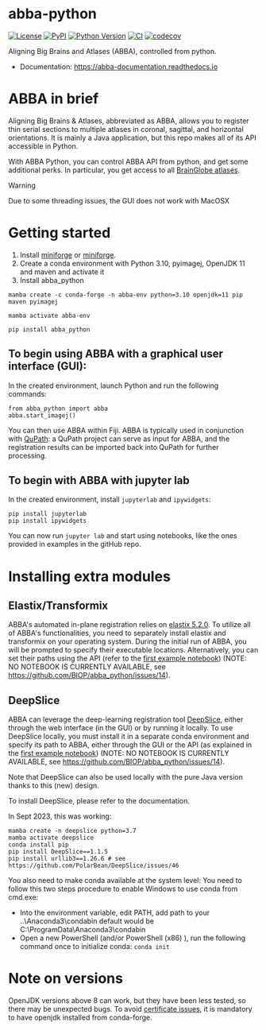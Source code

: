 # abba-python

[![License](https://img.shields.io/pypi/l/abba-python.svg?color=green)](https://github.com/BIOP/abba-python/raw/main/LICENSE)
[![PyPI](https://img.shields.io/pypi/v/abba-python.svg?color=green)](https://pypi.org/project/abba-python)
[![Python Version](https://img.shields.io/pypi/pyversions/abba-python.svg?color=green)](https://python.org)
[![CI](https://github.com/BIOP/abba_python/actions/workflows/ci.yml/badge.svg)](https://github.com/BIOP/abba-python/actions/workflows/ci.yml)
[![codecov](https://codecov.io/gh/BIOP/abba-python/branch/main/graph/badge.svg)](https://codecov.io/gh/BIOP/abba-python)

Aligning Big Brains and Atlases (ABBA), controlled from python.

* Documentation: https://abba-documentation.readthedocs.io

# ABBA in brief

Aligning Big Brains & Atlases, abbreviated as ABBA, allows you to register thin serial sections to multiple atlases in coronal, sagittal, and horizontal orientations. It is mainly a Java application, but this repo makes all of its API accessible in Python.

With ABBA Python, you can control ABBA API from python, and get some additional perks. In particular, you get access to all [BrainGlobe atlases](https://brainglobe.info/documentation/brainglobe-atlasapi/usage/atlas-details.html).

> [!WARNING]
> Due to some threading issues, the GUI does not work with MacOSX

# Getting started

1. Install [miniforge](https://docs.conda.io/projects/miniconda/en/latest/miniconda-install.html) or [miniforge](https://github.com/conda-forge/miniforge).
2. Create a conda environment with Python 3.10, pyimagej, OpenJDK 11 and maven and activate it
3. Install abba_python
```
mamba create -c conda-forge -n abba-env python=3.10 openjdk=11 pip maven pyimagej

mamba activate abba-env

pip install abba_python
```


## To begin using ABBA with a graphical user interface (GUI):

In the created environment, launch Python and run the following commands:

```
from abba_python import abba
abba.start_imagej()
```

You can then use ABBA within Fiji.
ABBA is typically used in conjunction with [QuPath](https://qupath.github.io/): a QuPath project can serve as input for ABBA, and the registration results can be imported back into QuPath for further processing.

## To begin with ABBA with jupyter lab

In the created environment, install `jupyterlab` and `ipywidgets`:

```
pip install jupyterlab
pip install ipywidgets
```

You can now run `jupyter lab` and start using notebooks, like the ones provided in examples in the gitHub repo.

# Installing extra modules

## Elastix/Transformix

ABBA's automated in-plane registration relies on [elastix 5.2.0](https://github.com/SuperElastix/elastix). To utilize all of ABBA's functionalities, you need to separately install elastix and transformix on your operating system. During the initial run of ABBA, you will be prompted to specify their executable locations. Alternatively, you can set their paths using the API (refer to the [first example notebook](example_notebooks/0.%20Register%20And%20Save%20State.ipynb)) (NOTE: NO NOTEBOOK IS CURRENTLY AVAILABLE, see https://github.com/BIOP/abba_python/issues/14).

## DeepSlice

ABBA can leverage the deep-learning registration tool [DeepSlice](https://github.com/PolarBean/DeepSlice), either through the web interface (in the GUI) or by running it locally. To use DeepSlice locally, you must install it in a separate conda environment and specify its path to ABBA, either through the GUI or the API (as explained in the [first example notebook](example_notebooks/0.%20Register%20And%20Save%20State.ipynb)) (NOTE: NO NOTEBOOK IS CURRENTLY AVAILABLE, see https://github.com/BIOP/abba_python/issues/14).

Note that DeepSlice can also be used locally with the pure Java version thanks to this (new) design.

To install DeepSlice, please refer to the documentation.

In Sept 2023, this was working:

```
mamba create -n deepslice python=3.7
mamba activate deepslice
conda install pip
pip install DeepSlice==1.1.5
pip install urllib3==1.26.6 # see https://github.com/PolarBean/DeepSlice/issues/46
```

You also need to make conda available at the system level:
You need to follow this two steps procedure to enable Windows to use conda from cmd.exe:
* Into the environment variable, edit PATH, add path to your ..\Anaconda3\condabin default would be C:\ProgramData\Anaconda3\condabin
* Open a new PowerShell (and/or PowerShell (x86) ), run the following command once to initialize conda:  `conda init`

# Note on versions

OpenJDK versions above 8 can work, but they have been less tested, so there may be unexpected bugs. To avoid [certificate issues](https://pyimagej.readthedocs.io/en/latest/Troubleshooting.html#unable-to-find-valid-certification-path), it is mandatory to have openjdk installed from conda-forge.

